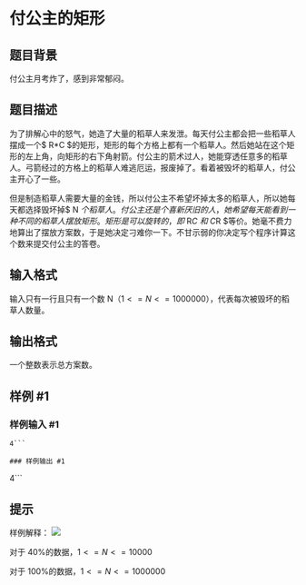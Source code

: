 # 付公主的矩形

## 题目背景

付公主月考炸了，感到非常郁闷。

## 题目描述

为了排解心中的怒气，她造了大量的稻草人来发泄。每天付公主都会把一些稻草人摆成一个$ R*C $的矩形，矩形的每个方格上都有一个稻草人。然后她站在这个矩形的左上角，向矩形的右下角射箭。付公主的箭术过人，她能穿透任意多的稻草人。弓箭经过的方格上的稻草人难逃厄运，报废掉了。看着被毁坏的稻草人，付公主开心了一些。

但是制造稻草人需要大量的金钱，所以付公主不希望坏掉太多的稻草人，所以她每天都选择毁坏掉$ N $个稻草人。付公主还是个喜新厌旧的人，她希望每天能看到一种不同的稻草人摆放矩形。矩形是可以旋转的，即$ R*C $和$ C*R $等价。她毫不费力地算出了摆放方案数，于是她决定刁难你一下。不甘示弱的你决定写个程序计算这个数来提交付公主的答卷。

## 输入格式

输入只有一行且只有一个数 N（$1<=N<=1000000$），代表每次被毁坏的稻草人数量。

## 输出格式

一个整数表示总方案数。

## 样例 #1

### 样例输入 #1
```
4```

### 样例输出 #1

```
4```

## 提示

样例解释：
![](https://cdn.luogu.com.cn/upload/pic/16262.png)

对于 40%的数据，$1 <= N <= 10000$

对于 100%的数据，$1 <= N <= 1000000$

